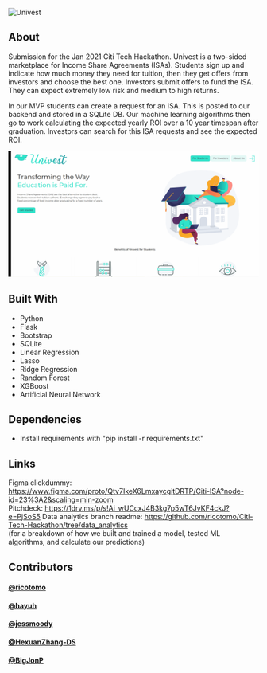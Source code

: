 ![Univest](https://s3-alpha-sig.figma.com/img/70f0/95bf/2377c988ae05f61c4a266c9774e0441d?Expires=1612742400&Signature=GkAgtGMTwcFDQohv0INksUi60trNZ89Fy2IfhRWFqP-TtBQXyikO8uZ6Q-duo-HuB2WqD3H2UBZnhKsgiym-rviz7L3dczkhoSlq4vDVQiAXuSmI1eOLxn1Fn25Vz~KQwUO~F9aqQ3vM6QfQxR7-FHsG9D3gWENBaWLZ5exx7-7wkXXe8G19FCWCgs84OreFvGhbuUVelWmpoTtsElVbmJBQYlga3RIq59~6q~Oj-zbO763mWCKfq6qyWFGNWMevDpsLqG-CVg-03ALy77v55kLeknbFQ5zCdtxIZL-5RKfZQFtAvSb5CGGKkdjtTYJ4uuwhdON1i1qBOV2Lty7XNw__&Key-Pair-Id=APKAINTVSUGEWH5XD5UA)

## About
Submission for the Jan 2021 Citi Tech Hackathon. Univest is a two-sided marketplace for Income Share Agreements (ISAs). Students sign up and indicate how much money they need for tuition, then they get offers from investors and choose the best one. Investors submit offers to fund the ISA. They can expect extremely low risk and medium to high returns. ​

In our MVP students can create a request for an ISA. This is posted to our backend and stored in a SQLite DB. Our machine learning algorithms then go to work calculating the expected yearly ROI over a 10 year timespan after graduation. Investors can search for this ISA requests and see the expected ROI. 

![](PredictROI.gif)

## Built With
* Python
* Flask
* Bootstrap
* SQLite
* Linear Regression
* Lasso
* Ridge Regression
* Random Forest
* XGBoost
* Artificial Neural Network

## Dependencies
* Install requirements with "pip install -r requirements.txt"

## Links
Figma clickdummy: https://www.figma.com/proto/Qtv7IkeX6LmxaycgjtDRTP/Citi-ISA?node-id=23%3A2&scaling=min-zoom                                            
Pitchdeck: https://1drv.ms/p/s!Ai_wUCcxJ4B3kg7p5wT6JvKF4ckJ?e=PjSoS5
  Data analytics branch readme: https://github.com/ricotomo/Citi-Tech-Hackathon/tree/data_analytics  
(for a breakdown of how we built and trained a model, tested ML algorithms, and calculate our predictions)

## Contributors

#### [@ricotomo](https://github.com/ricotomo)
#### [@hayuh](https://github.com/hayuh)
#### [@jessmoody](https://github.com/jessmoody)
#### [@HexuanZhang-DS](https://github.com/HexuanZhang-DS)
#### [@BigJonP](https://github.com/BigJonP)
